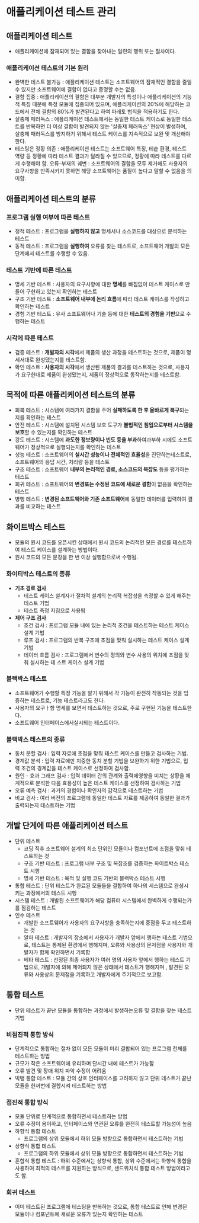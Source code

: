 # 애플리케이션 테스트 관리

## 애플리케이션 테스트
 - 애플리케이션에 잠재되어 있는 결함을 찾아내는 일련의 행위 또는 절차이다.

### 애플리케이션 테스트의 기본 원리
 - 완벽한 테스트 불가능 : 애플리케이션 테스트는 소프트웨어의 잠재적인 결함을 줄일 수 있지만 소프트웨어에 결함이 없다고 증명할 수는 없음.
 - 결함 집중 : 애플리케이션의 결함은 대부분 개발자의 특성이나 애플리케이션의 기능적 특징 때문에 특정 모듈에 집중되어 있으며, 애플리케이션의 
   20%에 해당하는 코드에서 전체 결함의 80%가 발견된다고 하여 파레토 법칙을 적용하기도 한다.
 - 살충제 페러독스 : 애플리케이션 테스트에서는 동일한 테스트 케이스로 동일한 테스트를 반복하면 더 이상 결함이 발견되지 않는 '살충제 페러독스' 
   현상이 발생하며, 살충제 패러독스를 방지하기 위해서 테스트 케이스를 지속적으로 보완 및 개선해야 한다.
 - 테스팅은 정황 의존 : 애플리케이션 테스트는 소프트웨어 특징, 테슽 환경, 테스트 역량 등 정황에 따라 테스트 결과가 달라질 수 있으므로, 
   정황에 따라 테스트를 다르게 수행해야 함.
 오류-부재의 궤변 : 소프트웨어의 결함을 모두 제거해도 사용자의 요구사항을 만족시키지 못하면 해당 소프트웨어는 품질이 높다고 말할 수 없음을 의미함.
   
## 애플리케이션 테스트의 분류

### 프로그램 실행 여부에 따른 테스트
 - 정적 테스트 : 프로그램을 **실행하지 않고** 명세서나 소스코드를 대상으로 분석하는 테스트
 - 동적 테스트 : 프로그램을 **실행하여** 오류를 찾는 테스트로, 소프트웨어 개발의 모든 단계에서 테스트를 수행할 수 있음.

### 테스트 기반에 따른 테스트
 - 명세 기반 테스트 : 사용자의 요구사항에 대한 **명세**를 빠짐없이 테스트 케이스로 만들어 구현하고 있는지 확인하는 테스트
 - 구조 기반 테스트 : **소프트웨어 내부에 논리 흐름**에 따라 테스트 케이스를 작성하고 확인하는 테스트
 - 경험 기반 테스트 : 유사 소프트웨어나 기술 등에 대한 **테스트의 경험을 기반**으로 수행하는 테스트

### 시각에 따른 테스트
 - 검증 테스트 : **개발자의 시각**에서 제품의 생산 과정을 테스트하는 것으로, 제품이 명세서대로 완성댔는지를 테스트함.
 - 확인 테스트 : **사용자의 시각**에서 생산된 제품의 결과를 테스트하는 것으로, 사용자가 요구한대로 제품이 완성됐는지, 제품이 정상적으로 동작하는지를 테스트함. 

## 목적에 따른 애플리케이션 테스트의 분류
 - 회복 테스트 : 시스템에 여러가지 결함을 주어 **실패하도록 한 후 올바르게 복구**되는지를 확인하는 테스트
 - 안전 테스트 : 시스템에 설치된 시스템 보호 도구가 **볼법적인 침입으로부터 시스템을 보호**할 수 있는지를 확인하는 테스트
 - 강도 테스트 : 시스템에 **과도한 정보량이나 빈도 등을 부과**하여과부하 시에도 소프트웨어가 정상적으로 실행되는지를 확인하는 테스트
 - 성능 테스트 : 소프트웨어의 **실시간 성능이나 전체적인 효율성**을 진단하는테스트로, 소프트웨어의 응답 시간, 처리량 등을 테스트
 - 구조 테스트 : 소프트웨어 **내부의 논리적인 경로, 소스코드의 복잡도** 등을 평가하는 테스트
 - 회귀 테스트 : 소프트웨어의 **변경또는 수정된 코드에 새로운 결함**이 없음을 확인하는 테스트
 - 병행 테스트 : **변경된 소프트웨어와 기존 소프트웨어**에 동일한 데이터를 입력하여 결과를 비교하는 테스트

## 화이트박스 테스트
 - 모듈의 원시 코드를 오픈시킨 상태에서 원시 코드의 논리적인 모든 경로를 테스트하여 테스트 케이스를 설계하는 방법이다.
 - 원시 코드의 모든 문장을 한 번 이상 실행함으로써 수행됨.
### 화이티박스 테스트의 종류
 - **기초 경로 검사**
    * 테스트 케이스 설계자가 절차적 설계의 논리적 복잡성을 측정할 수 있게 해주는 테스트 기법
    * 테스트 측정 지침으로 사용됨
 - **제어 구조 검사**
    * 조건 검사 : 프로그램 모듈 내에 있는 논리적 조건을 테스트하는 테스트 케이스 설계 기법
    * 루프 검사 : 프로그램의 반복 구조에 초점을 맞춰 실시하는 테스트 케이스 설계 기법
    * 데이터 흐름 검사 : 프로그램에서 변수의 정의와 변수 사용의 위치에 초점을 맞춰 실시하는 테 스트 케이스 설계 기법
    
### 블랙박스 테스트
 - 소프트웨어가 수행할 특정 기능을 알기 위해서 각 기능이 완전히 작동되는 것을 입증하는 테스트로, 기능 테스트라고도 한다.
 - 사용자의 요구ㅏ항 명세를 보면서 테스트하는 것으로, 주로 구현된 기능을 테스트한다.
 - 소프트웨어 인터페이스에서실시되는 테스트이다.
### 블랙박스 테스트의 종류
 - 동치 분할 검사 : 입력 자료에 초점을 맞춰 테스트 케이스를 만들고 검사하는 기법.
 - 경계값 분석 : 입력 자료에만 치중한 동치 분할 기법을 보완하기 위한 기법으로, 입력 조건의 경계값을 테스트 케이스로 선정하여 검사함.
 - 원인 - 효과 그래프 검사 : 입력 데이터 간의 관계와 출력에영향을 미치는 상황을 체계적으로 분석한 다음 효용성이 높은 테스트 케이스를 선정하여 검사하는 기법
 - 오류 예측 검사 : 과거의 경험이나 확인자의 감각으로 테스트하는 기법
 - 비교 검사 : 여러 버전의 프로그램에 동일한 테스트 자료를 제공하여 동일한 결과가 출력되는지 테스트하는 기법

## 개발 단게에 따른 애플리케이션 테스트
 - 단위 테스트
   * 코딩 직후 소프트웨어 설계의 최소 단위인 모듈이나 컴포넌트에 초점을 맞춰 테스트하는 것
   * 구조 기반 테스트 : 프로그램 내부 구조 및 복잡조를 검증하는 화이트박스 테스트 시행
   * 명세 기반 테스트 : 목적 및 실행 코드 기반의 블랙박스 테스트 시행
 - 통합 테스트 : 단위 테스트가 완료된 모듈들을 결합하여 하나의 세스템으로 완셩시키는 과정에서의 테스트 시행
 - 시스템 테스트 : 개발된 소프트웨어가 해당 컴퓨터 시스템에서 완벽하게 수행되는가를 점검하는 테스트
 - 인수 테스트
   * 개발한 소프트웨어가 사용자의 요구사항을 충족하는지에 중점을 두고 테스트하는 것
   * 알파 테스트 : 개발자의 장소에서 사용자가 개발자 앞에서 행하는 테스트 기법으로,  테스트는 통제된 환경에서 행해지며, 오류와 사용상의 
     문저점을 사용자와 개발자가 함께 확인하면서 기록함
   * 베타 테스트 : 선정된 최종 사용자가 여러 명의 사용자 앞에서 행하는 테스트 기법으로, 개발자에 의해 제어되지 않은 상태에서 테스트가 행해지며
     , 발견된 오류와 사용상의 문제점을 기록하고 개발자에게 주기적으로 보고함.
     
## 통합 테스트
 - 단위 테스트가 끝난 모듈을 통합하는 과정에서 발생하는오류 및 결함을 찾는 테스트 기법

### 비점진적 통합 방식
 - 단계적으로 통합하는 절차 없이 모든 모듈이 미리 결합되어 있는 프로그램 전체를 테스트하는 방법
 - 규모가 작은 소프트웨어에 유리하며 단시간 내에 테스트가 가능함
 - 오류 발견 및 장애 위치 파악 수정이 어려움
 - 빅뱅 통합 테스트 : 모듈 간의 상호 인터페이스를 고려하지 않고 단위 테스트가 끝난 모듈을 한꺼번에 결합시켜 테스트하는 방법
### 점진적 통합 방식
 - 모듈 단위로 단계적으로 통합하면서 테스트하는 방법
 - 오류 수정이 용이하고, 인터페이스와 연관된 오류를 완전히 테스트할 가능성이 높음
 - 하향식 통합 테스트
   * 프로그램의 상위 모듈에서 하위 모듈 방향으로 통합하면서 테스트하는 기법
 - 상향식 통합 테스트
   * 프로그램의 하위 모듈에서 상위 모듈 방향으로 통합하면서 테스트하는 기법
 - 혼합식 통합 테스트 : 하위 수준에서는 상향식 통합, 상위 수준에서는 하향식 통합을 사용하여 최적의 테스트를 지원하는 방식으로, 샌드위치식 통합 테스트 방법이라고도 함. 
### 회귀 테스트
 - 이미 테스트된 프로그램에 테스팅을 반복하는 것으로, 통합 테스트로 인해 변경된 모듈이나 컴포넌트에 새로운 오류가 있는지 확인하는 테스트